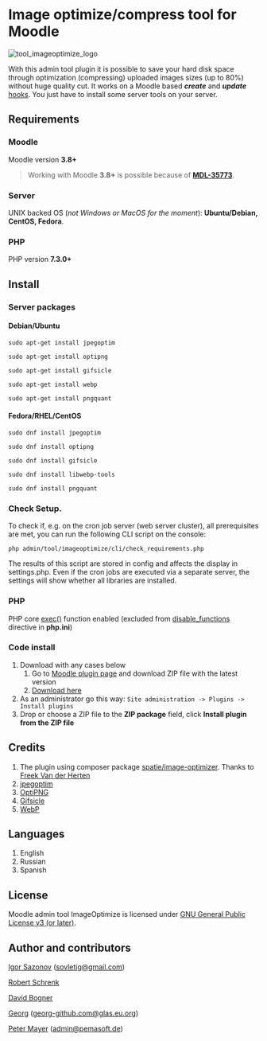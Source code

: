 # Image optimize/compress tool for Moodle

![tool_imageoptimize_logo](https://user-images.githubusercontent.com/2721390/154801676-deadcba3-ab6c-4eb1-9307-218d5fb34c1f.jpg)

With this admin tool plugin it is possible to save your hard disk space through optimization (compressing) uploaded images sizes (up to 80%) without huge quality cut. It works on a Moodle based ___create___ and ___update___ [hooks](https://docs.moodle.org/dev/Callbacks#Types_of_callbacks_in_Moodle). You just have to install some server tools on your server.

## Requirements

### Moodle

Moodle version **3.8+**

> Working with Moodle **3.8+** is possible because of **[MDL-35773](https://github.com/moodle/moodle/commit/94c71056a31327d6ef121ff7bb2a2cb15675b0c4#diff-34fd265656b62b1b63bfd0dc74c51c6d3b74d1b150205c1375f06247dd2696d2)**.

### Server

UNIX backed OS (_not Windows or MacOS for the moment_): **Ubuntu/Debian, CentOS, Fedora**.

### PHP

PHP version **7.3.0+**

## Install

### Server packages

#### Debian/Ubuntu

```$bash
sudo apt-get install jpegoptim

sudo apt-get install optipng

sudo apt-get install gifsicle

sudo apt-get install webp

sudo apt-get install pngquant
```

#### Fedora/RHEL/CentOS

```$bash
sudo dnf install jpegoptim

sudo dnf install optipng

sudo dnf install gifsicle

sudo dnf install libwebp-tools

sudo dnf install pngquant
```
### Check Setup.
To check if, e.g. on the cron job server (web server cluster), all prerequisites are met, you can run the following CLI script on the console:

```$bash
php admin/tool/imageoptimize/cli/check_requirements.php
``` 
The results of this script are stored in config and affects the display in settings.php. Even if the cron jobs are executed via a separate server, the settings will show whether all libraries are installed.

### PHP

PHP core [exec()](https://www.php.net/manual/en/function.exec.php) function enabled (excluded from [disable_functions](https://www.php.net/manual/en/ini.core.php#ini.disable-functions) directive in **php.ini**)

### Code install

1. Download with any cases below
    1. Go to [Moodle plugin page](https://moodle.org/plugins/tool_imageoptimize) and download ZIP file with the latest version
    2. [Download here](https://github.com/tigusigalpa/moodle-tool_imageoptimize/archive/master.zip)
2. As an administrator go this way: ```Site administration -> Plugins -> Install plugins```
3. Drop or choose a ZIP file to the **ZIP package** field, click **Install plugin from the ZIP file**

## Credits

1. The plugin using composer package [spatie/image-optimizer](https://github.com/spatie/image-optimizer). Thanks to [Freek Van der Herten](https://github.com/freekmurze)
2. [jpegoptim](http://freshmeat.sourceforge.net/projects/jpegoptim)
3. [OptiPNG](http://optipng.sourceforge.net/)
4. [Gifsicle](http://www.lcdf.org/gifsicle/)
5. [WebP](https://developers.google.com/speed/webp)

## Languages

1. English
2. Russian
3. Spanish

## License

Moodle admin tool ImageOptimize is licensed under [GNU General Public License v3 (or later)](https://www.gnu.org/licenses/gpl-3.0.en.html).

## Author and contributors

[Igor Sazonov](https://twitter.com/tigusigalpa) ([sovletig@gmail.com](mailto:sovletig@gmail.com))

[Robert Schrenk](https://twitter.com/rschrenk)

[David Bogner](https://github.com/dasistwas)

[Georg](https://github.com/GGeorggg) ([georg-github.com@glas.eu.org](mailto:georg-github.com@glas.eu.org))

[Peter Mayer](https://github.com/PM84) ([admin@pemasoft.de](mailto:admin@pemasoft.de))